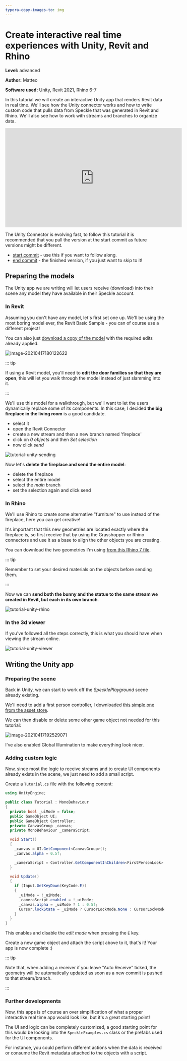 ```yaml
---
typora-copy-images-to: img
---
```


# Create interactive real time experiences with Unity, Revit and Rhino

**Level:** advanced

**Author:** Matteo

**Software used:** Unity, Revit 2021, Rhino 6-7

In this tutorial we will create an interactive Unity app that renders Revit data in real time. We'll see how the Unity connector works and how to write custom code that pulls data from Speckle that was generated in Revit and Rhino. We'll also see how to work with streams and branches to organize data.

<iframe width="560" height="315" src="https://www.youtube.com/embed/yNK0k0LmNl4" title="YouTube video player" frameborder="0" allow="accelerometer; autoplay; clipboard-write; encrypted-media; gyroscope; picture-in-picture" allowfullscreen></iframe>

The Unity Connector is evolving fast, to follow this tutorial it is recommended that you pull the version at the start commit as future versions might be different.

- [start commit]() - use this if you want to follow along.
- [end commit]() - the finished version, if you just want to skip to it!



## Preparing the models

The Unity app we are writing will let users receive (download) into their scene any model they have available in their Speckle account.

### In Revit 

Assuming you don't have any model, let's first set one up. We'll be using the most boring model ever, the Revit Basic Sample - you can of course use a different project!

You can also just [download a copy of the model](https://drive.google.com/file/d/18UK-aJFzjFEn-Gys_qGFfp9X4HwToNUr/view?usp=sharing) with the required edits already applied.

![image-20210417180122622](img/image-20210417180122622.png)

::: tip

If using a Revit model, you'll need to **edit the door families so that they are open**, this will let you walk through the model instead of just slamming into it.

:::

We'll use this model for a walkthrough, but we'll want to let the users dynamically replace some of its components. In this case, I decided **the big fireplace in the living room** is a good candidate. 

- select it
- open the Revit Connector
- create a new stream and then a new branch named 'fireplace'
- click on *0 objects* and then *Set selection*
- now click *send*

![tutorial-unity-sending](img/tutorial-unity-sending.gif)

Now let's **delete the fireplace and send the entire model**:

- delete the fireplace
- select the entire model
- select the *main* branch
- set the selection again and click send

### In Rhino

We'll use Rhino to create some alternative "furniture" to use instead of the fireplace, here you can get creative!

It's important that this new geometries are located exactly where the fireplace is, so first receive that by using the Grasshopper or Rhino connectors  and use it as a base to align the other objects you are creating.

You can download the two geometries I'm using [from this Rhino 7 file](https://drive.google.com/file/d/1dvG_CBB4l7Zc14lCA1UGBr6ruNWSZP0G/view?usp=sharing).

::: tip 

Remember to set your desired materials on the objects before sending them.

:::

Now we can **send both the bunny and the statue to the same stream we created in Revit, but each in its own branch**.

![tutorial-unity-rhino](img/tutorial-unity-rhino.gif)



### In the 3d viewer

If you've followed all the steps correctly, this is what you should have when viewing the stream online.

![tutorial-unity-viewer](img/tutorial-unity-viewer-1618681212999.gif)

## Writing the Unity app

### Preparing the scene

Back in Unity, we can start to work off the *SpecklePlayground* scene already existing.

We'll need to add a first person controller, I downloaded [this simple one from the asset store](https://assetstore.unity.com/packages/tools/input-management/mini-first-person-controller-174710).

We can then disable or delete some other game object not needed for this tutorial:

 ![image-20210417192529071](img/image-20210417192529071.png)

I've also enabled Global Illumination to make everything look nicer.

### Adding custom logic

Now, since most the logic to receive streams and to create UI components already exists in the scene, we just need to add a small script.

Create a `Tutorial.cs` file with the following content:

```csharp
using UnityEngine;

public class Tutorial : MonoBehaviour
{
  private bool _uiMode = false;
  public GameObject UI;
  public GameObject Controller;
  private CanvasGroup _canvas;
  private MonoBehaviour _cameraScript;

  void Start()
  {
    _canvas = UI.GetComponent<CanvasGroup>();
    _canvas.alpha = 0.5f;

    _cameraScript = Controller.GetComponentInChildren<FirstPersonLook>();
  }

  void Update()
  {
    if (Input.GetKeyDown(KeyCode.E))
    {
      _uiMode = !_uiMode;
      _cameraScript.enabled = !_uiMode;
      _canvas.alpha = _uiMode ? 1 : 0.5f;
      Cursor.lockState = _uiMode ? CursorLockMode.None : CursorLockMode.Locked;
    }
  }
}

```

This enables and disable the *edit mode* when pressing the `E` key.

Create a new game object and attach the script above to it, that's it! Your app is now complete :)

::: tip

Note that, when adding a receiver if you leave "Auto Receive" ticked, the geometry will be automatically updated as soon as a new commit is pushed to that stream/branch.

:::

### Further developments

Now, this apps is of course an over simplification of what a proper interactive real time app would look like, but it's a great starting point!

The UI and logic can be completely customized, a good starting point for this would be looking into the `SpeckleExamples.cs` class or the prefabs used for the UI components.

For instance, you could perform different actions when the data is received or consume the Revit metadata attached to the objects with a script.







